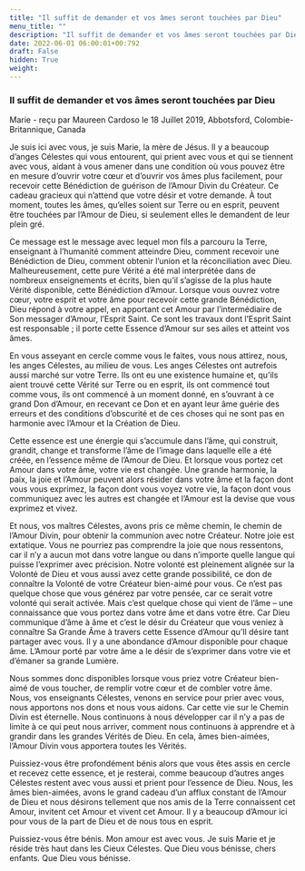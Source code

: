 ```yaml
---
title: "Il suffit de demander et vos âmes seront touchées par Dieu"
menu_title: ""
description: "Il suffit de demander et vos âmes seront touchées par Dieu"
date: 2022-06-01 06:00:01+00:792
draft: False
hidden: True
weight:
---
```

### Il suffit de demander et vos âmes seront touchées par Dieu

Marie - reçu par Maureen Cardoso le 18 Juillet 2019, Abbotsford, Colombie-Britannique, Canada

Je suis ici avec vous, je suis Marie, la mère de Jésus. Il y a beaucoup d’anges Célestes qui vous entourent, qui prient avec vous et qui se tiennent avec vous, aidant à vous amener dans une condition où vous pouvez être en mesure d’ouvrir votre cœur et d’ouvrir vos âmes plus facilement, pour recevoir cette Bénédiction de guérison de l’Amour Divin du Créateur. Ce cadeau gracieux qui n’attend que votre désir et votre demande. À tout moment, toutes les âmes, qu’elles soient sur Terre ou en esprit, peuvent être touchées par l’Amour de Dieu, si seulement elles le demandent de leur plein gré.

Ce message est le message avec lequel mon fils a parcouru la Terre, enseignant à l’humanité comment atteindre Dieu, comment recevoir une Bénédiction de Dieu, comment obtenir l’union et la réconciliation avec Dieu. Malheureusement, cette pure Vérité a été mal interprétée dans de nombreux enseignements et écrits, bien qu’il s’agisse de la plus haute Vérité disponible, cette Bénédiction d’Amour. Lorsque vous ouvrez votre cœur, votre esprit et votre âme pour recevoir cette grande Bénédiction, Dieu répond à votre appel, en apportant cet Amour par l’intermédiaire de Son messager d’Amour, l’Esprit Saint. Ce sont les travaux dont l’Esprit Saint est responsable ; il porte cette Essence d’Amour sur ses ailes et atteint vos âmes.

En vous asseyant en cercle comme vous le faites, vous nous attirez, nous, les anges Célestes, au milieu de vous. Les anges Célestes ont autrefois aussi marché sur votre Terre. Ils ont eu une existence humaine et, qu’ils aient trouvé cette Vérité sur Terre ou en esprit, ils ont commencé tout comme vous, ils ont commencé à un moment donné, en s’ouvrant à ce grand Don d’Amour, en recevant ce Don et en ayant leur âme guérie des erreurs et des conditions d’obscurité et de ces choses qui ne sont pas en harmonie avec l’Amour et la Création de Dieu.

Cette essence est une énergie qui s’accumule dans l’âme, qui construit, grandit, change et transforme l’âme de l’image dans laquelle elle a été créée, en l’essence même de l’Amour de Dieu. Et lorsque vous portez cet Amour dans votre âme, votre vie est changée. Une grande harmonie, la paix, la joie et l’Amour peuvent alors résider dans votre âme et la façon dont vous vous exprimez, la façon dont vous voyez votre vie, la façon dont vous communiquez avec les autres est changée et l’Amour est la devise que vous exprimez et vivez.

Et nous, vos maîtres Célestes, avons pris ce même chemin, le chemin de l’Amour Divin, pour obtenir la communion avec notre Créateur. Notre joie est extatique. Vous ne pourriez pas comprendre la joie que nous ressentons, car il n’y a aucun mot dans votre langue ou dans n’importe quelle langue qui puisse l’exprimer avec précision. Notre volonté est pleinement alignée sur la Volonté de Dieu et vous aussi avez cette grande possibilité, ce don de connaître la Volonté de votre Créateur bien-aimé pour vous. Ce n’est pas quelque chose que vous générez par votre pensée, car ce serait votre volonté qui serait activée. Mais c’est quelque chose qui vient de l’âme – une connaissance que vous portez dans votre âme et dans votre être. Car Dieu communique d’âme à âme et c’est le désir du Créateur que vous veniez à connaître Sa Grande Âme à travers cette Essence d’Amour qu’Il désire tant partager avec vous. Il y a une abondance d’Amour disponible pour chaque âme. L’Amour porté par votre âme a le désir de s’exprimer dans votre vie et d’émaner sa grande Lumière.

Nous sommes donc disponibles lorsque vous priez votre Créateur bien-aimé de vous toucher, de remplir votre cœur et de combler votre âme. Nous, vos enseignants Célestes, venons en service pour prier avec vous, nous apportons nos dons et nous vous aidons. Car cette vie sur le Chemin Divin est éternelle. Nous continuons à nous développer car il n’y a pas de limite à ce qui peut nous arriver, comment nous continuons à apprendre et à grandir dans les grandes Vérités de Dieu. En cela, âmes bien-aimées, l’Amour Divin vous apportera toutes les Vérités.

Puissiez-vous être profondément bénis alors que vous êtes assis en cercle et recevez cette essence, et je resterai, comme beaucoup d’autres anges Célestes restent avec vous aussi et prient pour l’essence de Dieu. Nous, les âmes bien-aimées, avons le grand cadeau d’un afflux constant de l’Amour de Dieu et nous désirons tellement que nos amis de la Terre connaissent cet Amour, invitent cet Amour et vivent cet Amour. Il y a beaucoup d’Amour ici pour vous de la part de Dieu et de nous tous en esprit.

Puissiez-vous être bénis. Mon amour est avec vous. Je suis Marie et je réside très haut dans les Cieux Célestes. Que Dieu vous bénisse, chers enfants. Que Dieu vous bénisse.



